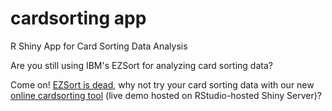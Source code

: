 cardsorting app
===========

R Shiny App for Card Sorting Data Analysis

Are you still using IBM's EZSort for analyzing card sorting data? 

Come on! [EZSort is dead](http://maadmob.net/donna/blog/2005/ibms-usort-and-ezsort-are-dead), why not try your card sorting data with our new [online cardsorting tool](http://glimmer.rstudio.com/yong/cardsorting/) (live demo hosted on RStudio-hosted Shiny Server)?


